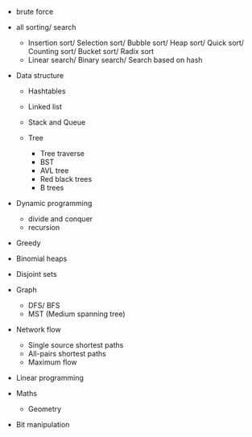 - brute force 

- all sorting/ search
	- Insertion sort/ Selection sort/ Bubble sort/ Heap sort/ Quick sort/ Counting sort/ Bucket sort/ Radix sort
	- Linear search/ Binary search/ Search based on hash

- Data structure
	- Hashtables
	- Linked list
	- Stack and Queue

	- Tree
		- Tree traverse
		- BST
		- AVL tree
		- Red black trees
		- B trees

- Dynamic programming 
	- divide and conquer 
	- recursion

- Greedy

- Binomial heaps
- Disjoint sets

- Graph
	- DFS/ BFS
	- MST (Medium spanning tree)
 
- Network flow
	- Single source shortest paths
	- All-pairs shortest paths
	- Maximum flow

- Linear programming

- Maths
	- Geometry
	
- Bit manipulation
